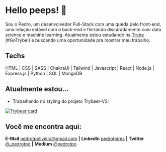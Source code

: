 # Hello peeps! 👋
Sou o Pedro, um desenvolvedor Full-Stack com uma queda pelo front-end, uma relação estável com o back-end e flertando discaradamente com data science e machine learning. Atualmente estou estudando na [Trybe](www.betrybe.com) (#GoTrybe!) e buscando uma oportunidade pra mostrar meu trabalho.

## Techs
HTML | CSS | SASS | ChakraUI | Tailwind | Javascript | React | Node.js | Express.js | Python | SQL | MongoDB

## Atualmente estou...
- Trabalhando no styling do projeto Trybeer-V2:

[![Trybeer card](https://github-readme-stats.vercel.app/api/pin/?username=pedrotpo&repo=sd-04-project-trybeer-v2&theme=vue-dark)](https://github.com/pedrotpo/sd-04-project-trybeer-v2)

## Você me encontra aqui:
**E-Mail** [pedrotpoliveira@gmail.com](mailto:pedrotpoliveira@gmail.com) **|** 
**LinkedIn** [pedrotpires](https://www.linkedin.com/in/pedrotpires/) **|** 
**Twitter** [@_pedrotpo](https://www.twitter.com/_pedrotpo) **|** 
**Medium** [@pedrotpo](https://medium.com/@pedrotpo)
